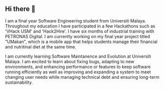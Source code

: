 ## Hi there 👋

I am a final year Software Engineering student from Universiti Malaya. Throughout my education I have participated in a few Hackathons such as 'VHack USM' and 'Hack2Hire'. I have six months of industrial training with PETRONAS Digital. I am currenlty working on my final year project titled "UMakan", which is a mobile app that helps students manage their financial and nutritinal diet at the same time.

I am currently learning Software Maintanence and Evolution at Universiti Malaya. I am excited to learn about fixing bugs, adapting to new environments, and enhancing performance or features to keep software running efficiently as well as improving and expanding a system to meet changing user needs while managing technical debt and ensuring long-term sustainability.
<!--
**Qayleef/Qayleef** is a ✨ _special_ ✨ repository because its `README.md` (this file) appears on your GitHub profile.

Here are some ideas to get you started:

- 🔭 I’m currently working on ...
- 🌱 I’m currently learning ...
- 👯 I’m looking to collaborate on ...
- 🤔 I’m looking for help with ...
- 💬 Ask me about ...
- 📫 How to reach me: ...
- 😄 Pronouns: ...
- ⚡ Fun fact: ...
-->
